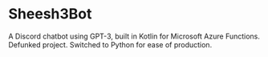 # Sheesh3Bot
A Discord chatbot using GPT-3, built in Kotlin for Microsoft Azure Functions.
Defunked project. Switched to Python for ease of production.
